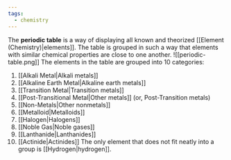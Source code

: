 ```yaml
---
tags:
  - chemistry
---
```

The **periodic table** is a way of displaying all known and theorized [[Element (Chemistry)|elements]]. The table is grouped in such a way that elements with similar chemical properties are close to one another.
![[periodic-table.png]]
The elements in the table are grouped into 10 categories:
1. [[Alkali Metal|Alkali metals]]
2. [[Alkaline Earth Metal|Alkaline earth metals]]
3. [[Transition Metal|Transition metals]]
4. [[Post-Transitional Metal|Other metals]] (or, Post-Transition metals)
5. [[Non-Metals|Other nonmetals]]
6. [[Metalloid|Metalloids]]
7. [[Halogen|Halogens]]
8. [[Noble Gas|Noble gases]]
9. [[Lanthanide|Lanthanides]]
10. [[Actinide|Actinides]]
The only element that does not fit neatly into a group is [[Hydrogen|hydrogen]].